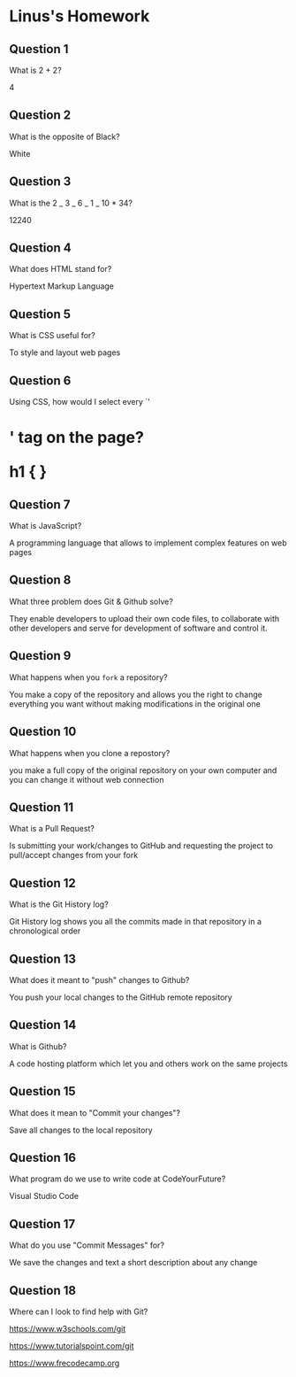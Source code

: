 # Linus's Homework

## Question 1

What is 2 + 2?

4

## Question 2

What is the opposite of Black?

White

## Question 3

What is the 2 _ 3 _ 6 _ 1 _ 10 \* 34?

12240

## Question 4

What does HTML stand for?

Hypertext Markup Language

## Question 5

What is CSS useful for?

To style and layout web pages

## Question 6

Using CSS, how would I select every `'<h1>' tag on the page?

h1 {
}

## Question 7

What is JavaScript?

A programming language that allows to implement complex features on web pages

## Question 8

What three problem does Git & Github solve?

They enable developers to upload their own code files, to collaborate with other developers and serve for development of software and control it.

## Question 9

What happens when you `fork` a repository?

You make a copy of the repository and allows you the right to change everything you want without making modifications in the original one

## Question 10

What happens when you clone a repostory?

you make a full copy of the original repository on your own computer and you can change it without web connection

## Question 11

What is a Pull Request?

Is submitting your work/changes to GitHub and requesting the project to pull/accept changes from your fork

## Question 12

What is the Git History log?

Git History log shows you all the commits made in that repository in a chronological order

## Question 13

What does it meant to "push" changes to Github?

You push your local changes to the GitHub remote repository

## Question 14

What is Github?

A code hosting platform which let you and others work on the same projects

## Question 15

What does it mean to "Commit your changes"?

Save all changes to the local repository
## Question 16

What program do we use to write code at CodeYourFuture?

Visual Studio Code

## Question 17

What do you use "Commit Messages" for?

We save the changes and text a short description about any change

## Question 18

Where can I look to find help with Git?

https://www.w3schools.com/git

https://www.tutorialspoint.com/git

https://www.frecodecamp.org

